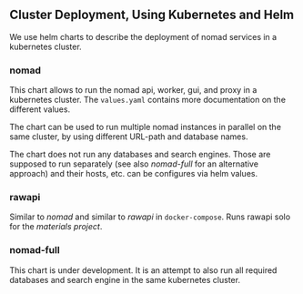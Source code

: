 ## Cluster Deployment, Using Kubernetes and Helm

We use helm charts to describe the deployment of nomad services in a kubernetes cluster.

### nomad

This chart allows to run the nomad api, worker, gui, and proxy in a kubernetes cluster.
The `values.yaml` contains more documentation on the different values.

The chart can be used to run multiple nomad instances in parallel on the same cluster,
by using different URL-path and database names.

The chart does not run any databases and search engines. Those are supposed to run
separately (see also *nomad-full* for an alternative approach) and their hosts, etc.
can be configures via helm values.

### rawapi

Similar to *nomad* and similar to *rawapi* in `docker-compose`. Runs rawapi solo for
the *materials project*.

### nomad-full

This chart is under development. It is an attempt to also run all required databases
and search engine in the same kubernetes cluster.